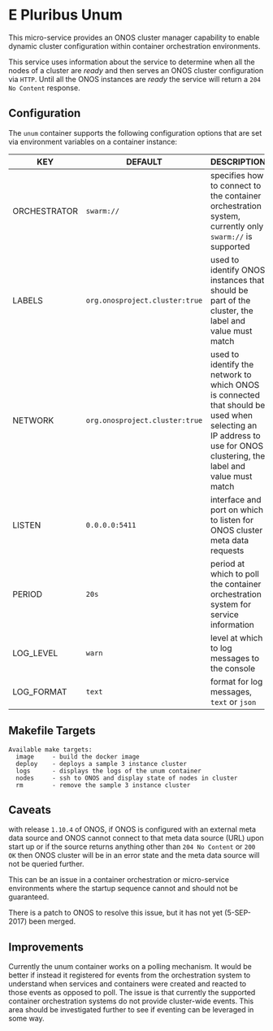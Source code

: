 # E  Pluribus Unum

This micro-service provides an ONOS cluster manager capability to enable
dynamic cluster configuration within container orchestration environments.

This service uses information about the service to determine when all the
nodes of a cluster are *ready* and then serves an ONOS cluster configuration
via `HTTP`. Until all the ONOS instances are *ready* the service will return
a `204 No Content` response.

## Configuration
The `unum` container supports the following configuration options that are
set via environment variables on a container instance:

| KEY | DEFAULT | DESCRIPTION |
| --- | --- | --- |
|  ORCHESTRATOR | `swarm://` | specifies how to connect to the container orchestration system, currently only `swarm://` is supported |
| LABELS | `org.onosproject.cluster:true` | used to identify ONOS instances that should be part of the cluster, the label and value must match |
| NETWORK | `org.onosproject.cluster:true` | used to identify the network to which ONOS is connected that should be used when selecting an IP address to use for ONOS clustering, the label and value must match |
| LISTEN | `0.0.0.0:5411` | interface and port on which to listen for ONOS cluster meta data requests |
| PERIOD | `20s` | period at which to poll the container orchestration system for service information |
| LOG_LEVEL | `warn` | level at which to log messages to the console |
| LOG_FORMAT | `text` | format for log messages, `text` or `json` |

## Makefile Targets
```
Available make targets:
  image     - build the docker image
  deploy    - deploys a sample 3 instance cluster
  logs      - displays the logs of the unum container
  nodes     - ssh to ONOS and display state of nodes in cluster
  rm        - remove the sample 3 instance cluster
```

## Caveats
with release `1.10.4` of ONOS, if ONOS is configured with an external meta data
source and ONOS cannot connect to that meta data source (URL) upon start up or
if the source returns anything other than `204 No Content` or `200 OK` then
ONOS cluster will be in an error state and the meta data source will not be
queried further.

This can be an issue in a container orchestration or micro-service environments
where the startup sequence cannot and should not be guaranteed.

There is a patch to ONOS to resolve this issue, but it has not yet (5-SEP-2017)
been merged.

## Improvements
Currently the unum container works on a polling mechanism. It would be better
if instead it registered for events from the orchestration system to understand
when services and containers were created and reacted to those events as opposed
to poll. The issue is that currently the supported container orchestration
systems do not provide cluster-wide events. This area should be investigated
further to see if eventing can be leveraged in some way.
